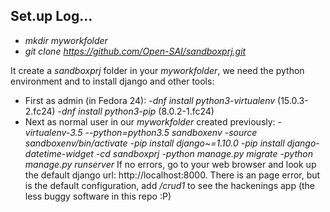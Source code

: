 ## Set.up Log...
- *mkdir myworkfolder*
- *git clone https://github.com/Open-SAI/sandboxprj.git*

It create a *sandboxprj* folder in your *myworkfolder*, we need the python environment and to install django and other tools:

- First as admin (in Fedora 24):
 -*dnf install python3-virtualenv* (15.0.3-2.fc24)
 -*dnf install python3-pip*  (8.0.2-1.fc24)
- Next as normal user in our *myworkfolder* created previously:
 -*virtualenv-3.5 --python=python3.5 sandboxenv*
 -*source sandboxenv/bin/activate*
 -*pip install django~=1.10.0*
 -*pip install django-datetime-widget*
 -*cd sandboxprj*
 -*python manage.py migrate*
 -*python manage.py runserver*
If no errors, go to your web browser and look up the default django url: http://localhost:8000. There is an page error, but is the default configuration, add */crud1* to see the hackenings app (the less buggy software in this repo :P)
  
